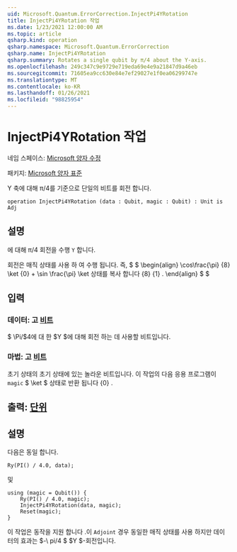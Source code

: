 ```yaml
---
uid: Microsoft.Quantum.ErrorCorrection.InjectPi4YRotation
title: InjectPi4YRotation 작업
ms.date: 1/23/2021 12:00:00 AM
ms.topic: article
qsharp.kind: operation
qsharp.namespace: Microsoft.Quantum.ErrorCorrection
qsharp.name: InjectPi4YRotation
qsharp.summary: Rotates a single qubit by π/4 about the Y-axis.
ms.openlocfilehash: 249c347c9e9729e719eda69e4e9a21847d9a46eb
ms.sourcegitcommit: 71605ea9cc630e84e7ef29027e1f0ea06299747e
ms.translationtype: MT
ms.contentlocale: ko-KR
ms.lasthandoff: 01/26/2021
ms.locfileid: "98825954"
---
```

# <a name="injectpi4yrotation-operation"></a>InjectPi4YRotation 작업

네임 스페이스: [Microsoft 양자 수정](xref:Microsoft.Quantum.ErrorCorrection)

패키지: [Microsoft 양자 표준](https://nuget.org/packages/Microsoft.Quantum.Standard)


Y 축에 대해 π/4를 기준으로 단일의 비트를 회전 합니다.

```qsharp
operation InjectPi4YRotation (data : Qubit, magic : Qubit) : Unit is Adj
```


## <a name="description"></a>설명

에 대해 π/4 회전을 수행 `Y` 합니다.

회전은 매직 상태를 사용 하 여 수행 됩니다. 즉, $ $ \begin{align} \cos\frac{\pi} {8} \ket {0} + \sin \frac{\pi} \ket 상태를 복사 합니다 {8} {1} .
\end{align} $ $

## <a name="input"></a>입력

### <a name="data--qubit"></a>데이터: 고 [비트](xref:microsoft.quantum.lang-ref.qubit)

$ \Pi/$4에 대 한 $Y $에 대해 회전 하는 데 사용할 비트입니다.


### <a name="magic--qubit"></a>마법: 고 [비트](xref:microsoft.quantum.lang-ref.qubit)

초기 상태의 초기 상태에 있는 놀라운 비트입니다. 이 작업의 다음 응용 프로그램이 `magic` $ \ket $ 상태로 반환 됩니다 {0} .



## <a name="output--unit"></a>출력: [단위](xref:microsoft.quantum.lang-ref.unit)



## <a name="remarks"></a>설명

다음은 동일 합니다.

```qsharp
Ry(PI() / 4.0, data);
```

및

```qsharp
using (magic = Qubit()) {
    Ry(PI() / 4.0, magic);
    InjectPi4YRotation(data, magic);
    Reset(magic);
}
```

이 작업은 동작을 지원 합니다 .이 `Adjoint` 경우 동일한 매직 상태를 사용 하지만 데이터의 효과는 $-\ pi/4 $ $Y $-회전입니다.